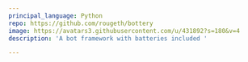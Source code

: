 ```yaml
---
principal_language: Python
repo: https://github.com/rougeth/bottery
image: https://avatars3.githubusercontent.com/u/431892?s=180&v=4
description: 'A bot framework with batteries included '

---
```

